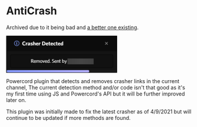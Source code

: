 # AntiCrash

Archived due to it being bad and [a better one existing](https://github.com/1Lighty/discord-crasher-checker).

<img src="preview/image0.png" width="300px" align="center" alt="Anti Crash Preview">

Powercord plugin that detects and removes crasher links in the current channel, The current detection method and/or code isn't that good as it's my first time using JS and Powercord's API but it will be further improved later on.
 
This plugin was initially made to fix the latest crasher as of 4/9/2021 but will continue to be updated if more methods are found.
